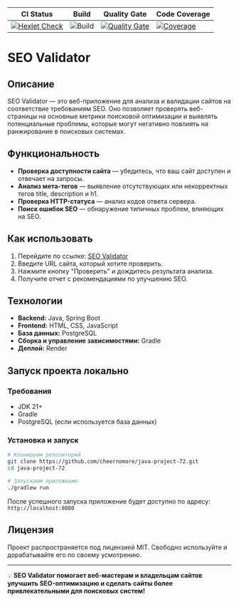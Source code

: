 | CI Status | Build | Quality Gate | Code Coverage |
|-----------|-------|---------------|---------------|
| [![Hexlet Check](https://github.com/cheernomore/java-project-72/actions/workflows/hexlet-check.yml/badge.svg)](https://github.com/cheernomore/java-project-72/actions/workflows/hexlet-check.yml) | ![Build](https://github.com/cheernomore/java-project-72/actions/workflows/build.yml/badge.svg) | [![Quality Gate](https://sonarcloud.io/api/project_badges/measure?project=cheernomore_java-project-72&metric=alert_status)](https://sonarcloud.io/summary/new_code?id=cheernomore_java-project-72) | [![Coverage](https://sonarcloud.io/api/project_badges/measure?project=cheernomore_java-project-72&metric=coverage)](https://sonarcloud.io/summary/new_code?id=cheernomore_java-project-72) |

# SEO Validator

## Описание
SEO Validator — это веб-приложение для анализа и валидации сайтов на соответствие требованиям SEO. Оно позволяет проверять веб-страницы на основные метрики поисковой оптимизации и выявлять потенциальные проблемы, которые могут негативно повлиять на ранжирование в поисковых системах.

## Функциональность
- **Проверка доступности сайта** — убедитесь, что ваш сайт доступен и отвечает на запросы.
- **Анализ мета-тегов** — выявление отсутствующих или некорректных тегов title, description и h1.
- **Проверка HTTP-статуса** — анализ кодов ответа сервера.
- **Поиск ошибок SEO** — обнаружение типичных проблем, влияющих на SEO.

## Как использовать
1. Перейдите по ссылке: [SEO Validator](https://java-project-72-2x7n.onrender.com)
2. Введите URL сайта, который хотите проверить.
3. Нажмите кнопку "Проверить" и дождитесь результата анализа.
4. Получите отчет с рекомендациями по улучшению SEO.

## Технологии
- **Backend:** Java, Spring Boot
- **Frontend:** HTML, CSS, JavaScript
- **База данных:** PostgreSQL
- **Сборка и управление зависимостями:** Gradle
- **Деплой:** Render

## Запуск проекта локально
### Требования
- JDK 21+
- Gradle
- PostgreSQL (если используется база данных)

### Установка и запуск
```sh
# Клонируем репозиторий
git clone https://github.com/cheernomore/java-project-72.git
cd java-project-72

# Запускаем приложение
./gradlew run
```

После успешного запуска приложение будет доступно по адресу: `http://localhost:8080`

## Лицензия
Проект распространяется под лицензией MIT. Свободно используйте и дорабатывайте его по своему усмотрению.

---

💡 **SEO Validator помогает веб-мастерам и владельцам сайтов улучшить SEO-оптимизацию и сделать сайты более привлекательными для поисковых систем!**

